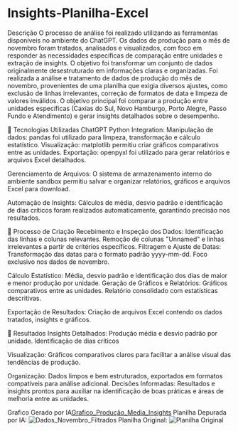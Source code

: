 # Insights-Planilha-Excel

Descrição
O processo de análise foi realizado utilizando as ferramentas disponíveis no ambiente do ChatGPT. Os dados de produção para o mês de novembro foram tratados, analisados e visualizados, com foco em responder às necessidades específicas de comparação entre unidades e extração de insights. O objetivo foi transformar um conjunto de dados originalmente desestruturado em informações claras e organizadas.
Foi realizada a análise e tratamento de dados de produção do mês de novembro, provenientes de uma planilha que exigia diversos ajustes, como exclusão de linhas irrelevantes, correção de formatos de data e limpeza de valores inválidos. O objetivo principal foi comparar a produção entre unidades específicas (Caxias do Sul, Novo Hamburgo, Porto Alegre, Passo Fundo e Atendimento) e gerar insights detalhados sobre o desempenho.

🤖 Tecnologias Utilizadas
ChatGPT Python Integration:
Manipulação de dados: pandas foi utilizado para limpeza, transformação e cálculo estatístico.
Visualização: matplotlib permitiu criar gráficos comparativos entre as unidades.
Exportação: openpyxl foi utilizado para gerar relatórios e arquivos Excel detalhados.

Gerenciamento de Arquivos:
O sistema de armazenamento interno do ambiente sandbox permitiu salvar e organizar relatórios, gráficos e arquivos Excel para download.

Automação de Insights:
Cálculos de média, desvio padrão e identificação de dias críticos foram realizados automaticamente, garantindo precisão nos resultados.

🧐 Processo de Criação
Recebimento e Inspeção dos Dados:
Identificação das linhas e colunas relevantes.
Remoção de colunas "Unnamed" e linhas irrelevantes a partir de critérios específicos.
Filtragem e Ajuste de Datas:
Transformação das datas para o formato padrão yyyy-mm-dd.
Foco exclusivo nos dados de novembro.

Cálculo Estatístico:
Média, desvio padrão e identificação dos dias de maior e menor produção por unidade.
Geração de Gráficos e Relatórios:
Gráficos comparativos entre as unidades.
Relatório consolidado com estatísticas descritivas.

Exportação de Resultados:
Criação de arquivos Excel contendo os dados tratados, insights e gráficos.

🚀 Resultados
Insights Detalhados:
Produção média e desvio padrão por unidade.
Identificação de dias críticos

Visualização:
Gráficos comparativos claros para facilitar a análise visual das tendências de produção.

Organização:
Dados limpos e bem estruturados, exportados em formatos compatíveis para análise adicional.
Decisões Informadas:
Resultados e insights prontos para auxiliar na identificação de boas práticas e áreas de melhoria entre as unidades.

Grafico Gerado por IA[Grafico_Produção_Media_Insights](https://github.com/user-attachments/assets/bdcc6956-7679-49ca-a5ff-6aad8a7e307f)
Planilha Depurada por IA: ![Dados_Novembro_Filtrados](https://github.com/user-attachments/assets/bd93da59-cdc2-4091-ad96-81324b271f39)
Planilha Original: ![Planilha Original](https://github.com/user-attachments/assets/6ae01ba7-d54d-4510-b632-14b11f15cc6d)
